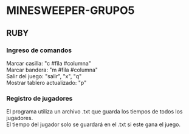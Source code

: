 # MINESWEEPER-GRUPO5

## RUBY

### Ingreso de comandos

Marcar casilla: "c #fila #columna" <br/>
Marcar bandera: "m #fila #columna" <br/>
Salir del juego: "salir", "x", "q" <br/>
Mostrar tablero actualizado: "p" <br/>

### Registro de jugadores

El programa utiliza un archivo .txt que guarda los tiempos de todos los jugadores. <br/>
El tiempo del jugador solo se guardará en el .txt si este gana el juego. <br/>


